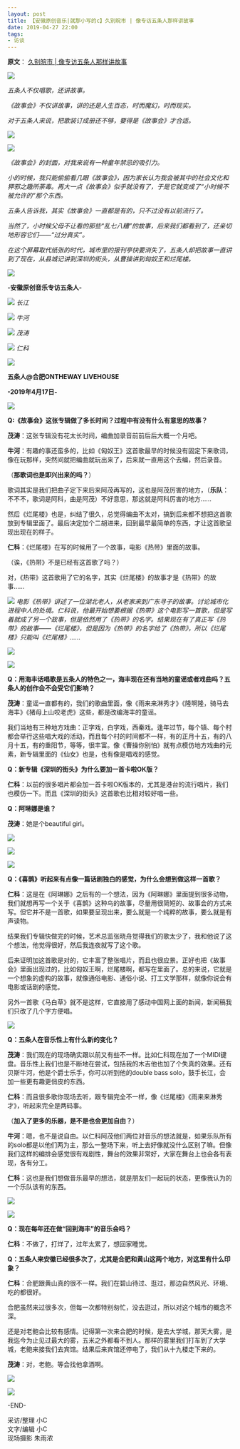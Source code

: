 ```yaml
---
layout: post
title: 【安徽原创音乐|就那小写的c】久别皖市 | 像专访五条人那样讲故事
date: 2019-04-27 22:00
tags:
- 访谈
---
```

**原文**：
[久别皖市 | 像专访五条人那样讲故事](https://mp.weixin.qq.com/s/v3fHQ9_XbRyJuWf4nTKdiA)

![](https://mmbiz.qpic.cn/mmbiz_gif/scOEwlz4lq7UkaoGwJ8P6UeBPXaiaG8t4xU5RJ93AySypP0KYh7lnCFhUsLcvYrAjVU7ZUwRbiaS6JicRUm4JEIhw/640?wx_fmt=gif&tp=webp&wxfrom=5&wx_lazy=1)

  

_五条人不仅唱歌，还讲故事。_

_《故事会》不仅讲故事，讲的还是人生百态，时而魔幻，时而现实。_

_对于五条人来说，把歌装订成册还不够，要得是《故事会》才合适。_

  

![](https://mmbiz.qpic.cn/mmbiz_jpg/scOEwlz4lq7UkaoGwJ8P6UeBPXaiaG8t4UstTunfMBDY66ISARt7l6cocD6xJFKO44Q6sR5MLlibb66X6g4qpbKQ/640?wx_fmt=jpeg&tp=webp&wxfrom=5&wx_lazy=1&wx_co=1)


![](https://mmbiz.qpic.cn/mmbiz_png/scOEwlz4lq7UkaoGwJ8P6UeBPXaiaG8t42YMQJarFeXozlFavTqgXHupNNkBSz4mGkAVtkdjuoawV2gnYo5lnjw/640?wx_fmt=png&tp=webp&wxfrom=5&wx_lazy=1&wx_co=1)



_《故事会》的封面，对我来说有一种童年禁忌的吸引力。_

_小的时候，我只能偷偷看几眼《故事会》，因为家长认为我会被其中的社会文化和狎邪之趣所荼毒。再大一点《故事会》似乎就没有了，于是它就变成了“小时候不被允许的”那个东西。_

_五条人告诉我，其实《故事会》一直都是有的，只不过没有以前流行了。_

  

_当然了，小时候父母不让看的那些“乱七八糟”的故事，后来我们都看到了，还亲切地形容它们——“过分真实”。_

  

_在这个屏幕取代纸张的时代，城市里的报刊亭快要消失了，五条人却把故事一直讲到了现在，从县城记讲到深圳的街头，从曹操讲到匈奴王和烂尾楼。_

  

![](https://mmbiz.qpic.cn/mmbiz_gif/scOEwlz4lq7UkaoGwJ8P6UeBPXaiaG8t47Zu7CicHlvq1FKe96BPqhW4iadEKgrbpaeUbLNuLt9oSCrOlSlNstIlA/640?wx_fmt=gif&tp=webp&wxfrom=5&wx_lazy=1)

**\-安徽原创音乐专访五条人-**

  

![](https://mmbiz.qpic.cn/mmbiz_jpg/scOEwlz4lq7UkaoGwJ8P6UeBPXaiaG8t48Kn6NASCDuPHlPwL6c91xftDict00Ahc8b72PB41GX38bBicL4ftJlhA/640?wx_fmt=jpeg&tp=webp&wxfrom=5&wx_lazy=1&wx_co=1)
*长江*

  
![](https://mmbiz.qpic.cn/mmbiz_jpg/scOEwlz4lq7UkaoGwJ8P6UeBPXaiaG8t4ia5S6Cwnv0I6dW9DGtMpjh1uOrTLWccWh3OtC6taPJBGxznrEzy0Bzg/640?wx_fmt=jpeg&tp=webp&wxfrom=5&wx_lazy=1&wx_co=1)
*牛河*

![](https://mmbiz.qpic.cn/mmbiz_jpg/scOEwlz4lq7UkaoGwJ8P6UeBPXaiaG8t4sQmeicns3v7Q1h6f19bbUhlGA2EX1jZZg6ASd4xnJaArymBSojA99rQ/640?wx_fmt=jpeg&tp=webp&wxfrom=5&wx_lazy=1&wx_co=1)
*茂涛*

  

![](https://mmbiz.qpic.cn/mmbiz_jpg/scOEwlz4lq7UkaoGwJ8P6UeBPXaiaG8t41n1kqoibbtb2hqSxseQrZjVX1x2CzZeSYic6uBOprHOa18dEJsvg9CtA/640?wx_fmt=jpeg&tp=webp&wxfrom=5&wx_lazy=1&wx_co=1)
*仁科*

  

![](https://mmbiz.qpic.cn/mmbiz_gif/scOEwlz4lq7UkaoGwJ8P6UeBPXaiaG8t4brW3DQaz3OibDNG3LTP4eXX50ubVAV6FV3z6BGhYRCb3FPjq56orOXQ/640?wx_fmt=gif&tp=webp&wxfrom=5&wx_lazy=1)

  

**五条人@合肥ONTHEWAY LIVEHOUSE**

**\-2019年4月17日-**

![](https://mmbiz.qpic.cn/mmbiz_png/scOEwlz4lq7UkaoGwJ8P6UeBPXaiaG8t4k9TRz0waeYiaakicFj4QsZkpsYNnE8PTe2P0yTQsiag5P3xy8ibfRAr0dw/640?wx_fmt=png&tp=webp&wxfrom=5&wx_lazy=1&wx_co=1)

**Q:《故事会》这张专辑做了多长时间？过程中有没有什么有意思的故事？**

**茂涛**：这张专辑没有花太长时间，编曲加录音前前后后大概一个月吧。

**牛河**：有趣的事还蛮多的，比如《匈奴王》这首歌最早的时候没有固定下来歌词，像在玩那样，突然间就把编曲就玩出来了，后来就一直用这个去编，然后录音。

（**那歌词也是即兴出来的吗？**）

歌词其实是我们把曲子定下来后来阿茂再写的，这也是阿茂厉害的地方，（**乐队**：不不不，歌词是阿科，曲是阿茂）不好意思，那这就是阿科厉害的地方……

然后《烂尾楼》也是，纠结了很久，总觉得编曲不太对，搞到后来都不想把这首歌放到专辑里面了。最后决定加个二胡进来，回到最早最简单的东西，才让这首歌呈现出现在的样子。

**仁科**：《烂尾楼》在写的时候用了一个故事，电影《热带》里面的故事。

（诶，《热带》不是已经有这首歌了吗？）

对，《热带》这首歌用了它的名字，其实《烂尾楼》的故事才是《热带》的故事……

  
![](https://mmbiz.qpic.cn/mmbiz_jpg/scOEwlz4lq7UkaoGwJ8P6UeBPXaiaG8t4gEuetuxkdEGZNry3ibrVSIAvic96qdGkc6D5D4quMUbwTADkaXmsIl8A/640?wx_fmt=jpeg&tp=webp&wxfrom=5&wx_lazy=1&wx_co=1)
*电影《热带》讲述了一位湖北老人，从老家来到广东寻子的故事。讨论城市化进程中人的处境。仁科说，他最开始想要根据《热带》这个电影写一首歌，但是写着就成了另一个故事，但是依然用了《热带》的名字。结果现在有了真正写《热带》的故事——《烂尾楼》，但是因为《热带》的名字给了《热带》，所以《烂尾楼》只能叫《烂尾楼》……*

![](https://mmbiz.qpic.cn/mmbiz_jpg/scOEwlz4lq7UkaoGwJ8P6UeBPXaiaG8t4Vcc6icXbyAPicSvdLnicoaibKt7RsEQhOAhjsU8icMvIYQ3H3CXa4PuTrQA/640?wx_fmt=jpeg&tp=webp&wxfrom=5&wx_lazy=1&wx_co=1)

![](https://mmbiz.qpic.cn/mmbiz_jpg/scOEwlz4lq7UkaoGwJ8P6UeBPXaiaG8t4Km5XabNz7rO1wdGqYyBDrfe3WsUcc7MdbWKyoP56C7v6OiaxgBuTHgw/640?wx_fmt=jpeg&tp=webp&wxfrom=5&wx_lazy=1&wx_co=1)


**Q：用海丰话唱歌是五条人的特色之一，海丰现在还有当地的童谣或者戏曲吗？五条人的创作会不会受它们影响？**

**茂涛**：童谣一直都有的，我们的歌曲里面，像《雨来来淋秀才》《隆啊隆，骑马去海丰》《猪母上山咬老虎》这些，都是改编海丰的童谣。

我们当地有三种地方戏曲：正字戏，白字戏，西秦戏。逢年过节，每个镇、每个村都会举行这些唱大戏的活动，而且每个村的时间都不一样，有的正月十五，有的八月十五，有的重阳节，等等，很丰富。像《曹操你别怕》就有点模仿地方戏曲的元素，新专辑里面的《仙女》也是，也有像是唱戏的感觉。

**Q：新专辑《深圳的街头》为什么要加一首卡啦OK版？**

**仁科**：以前的很多唱片都会加一首卡啦OK版本的，尤其是港台的流行唱片，我们也模仿一下。而且《深圳的街头》这首歌也比相对较好唱一些。

**Q：阿琳娜是谁？**

**茂涛**：她是个beautiful girl。

![](https://mmbiz.qpic.cn/mmbiz_jpg/scOEwlz4lq7UkaoGwJ8P6UeBPXaiaG8t4ib02Axcner24FhTvpntEk8vKAOe7jeUE0yHm8uBicc1Hhfmh7CDia8fPw/640?wx_fmt=jpeg&tp=webp&wxfrom=5&wx_lazy=1&wx_co=1)

![](https://mmbiz.qpic.cn/mmbiz_jpg/scOEwlz4lq7UkaoGwJ8P6UeBPXaiaG8t4yKcyG9S0iaHt09RPlicZFdkickmRoev76JYbXRUNqibNcU1dcQMN9Qnmmg/640?wx_fmt=jpeg&tp=webp&wxfrom=5&wx_lazy=1&wx_co=1)

![](https://mmbiz.qpic.cn/mmbiz_jpg/scOEwlz4lq7UkaoGwJ8P6UeBPXaiaG8t4bvYKhU9MHGJWmtC8gZ73iahXpm2N4jckOiaOXJb6EQ5kaDKa8ibhpic5vg/640?wx_fmt=jpeg&tp=webp&wxfrom=5&wx_lazy=1&wx_co=1)
  

**Q：《喜鹊》听起来有点像一篇话剧独白的感觉，为什么会想到做这样一首歌？**

**仁科**：这是在《阿琳娜》之后有的一个想法，因为《阿琳娜》里面提到很多动物，我们就想再写一个关于《喜鹊》这种鸟的故事，尽量用很简短的、故事会的方式来写。但它并不是一首歌，如果要呈现出来，要么就是一个纯粹的故事，要么就是有声读物。

结果我们专辑快做完的时候，艺术总监张晓舟觉得我们的歌太少了，我和他说了这个想法，他觉得很好，然后我连夜就写了这个歌。

后来证明加这首歌是对的，它丰富了整张唱片，而且也很应景。正好也把《故事会》里面出现过的，比如匈奴王啊，烂尾楼啊，都写在里面了。总的来说，它就是一个想象的虚构的故事，就像通俗电影、通俗小说、打工文学那样，就像你说会有电影或话剧的感觉。

另外一首歌《马白草》就不是这样，它直接用了感动中国网上面的新闻，新闻稿我们只改了几个字方便唱。

![](https://mmbiz.qpic.cn/mmbiz_jpg/scOEwlz4lq7UkaoGwJ8P6UeBPXaiaG8t4ah4Jmna6CeFJWVvru0A6ss5ic3n99icxTsRtFicyp9jbYJb6vgUczFVSQ/640?wx_fmt=jpeg&tp=webp&wxfrom=5&wx_lazy=1&wx_co=1)

**Q：五条人在音乐性上有什么新的变化？**

**茂涛**：我们现在的现场确实跟以前又有些不一样。比如仁科现在加了一个MIDI键盘。音乐性上我们也是不断地在尝试，包括我的木吉他也加了个失真的效果。还有贝斯牛河，他是个爵士乐手，你可以听到他的double bass solo，鼓手长江，会加一些更有趣更俏皮的东西。

**仁科**：而且很多歌你现场去听，跟专辑完全不一样，像《烂尾楼》《雨来来淋秀才》，听起来完全是两码事。

（**加入了更多的乐器，是不是也会更加自由？**）

**牛河**：嗯，也不是说自由。以仁科阿茂他们两位对音乐的想法就是，如果乐队所有的solo都是以他们两为主，那么一整场下来，听上去好像就没什么区别了嘛。但像我们这样的编排会感觉很有戏剧性，舞台的效果非常好，大家在舞台上也会各有表现，各有分工。

**仁科**：这也是我们想做音乐最早的想法，就是朋友们一起玩的状态，更像我认为的一个乐队该有的东西。

![](https://mmbiz.qpic.cn/mmbiz_jpg/scOEwlz4lq7UkaoGwJ8P6UeBPXaiaG8t42MQZQvCicxG6vfb6sHZIhibRic6n2JJbjeJWibmhx8IcL670gC6denOkBQ/640?wx_fmt=jpeg&tp=webp&wxfrom=5&wx_lazy=1&wx_co=1)

![](https://mmbiz.qpic.cn/mmbiz_jpg/scOEwlz4lq7UkaoGwJ8P6UeBPXaiaG8t4NVWmPtculyt5CBf2Mh0qlmF4aZQoZwd03zVs0w86Uy2JEm2qcGFb3g/640?wx_fmt=jpeg&tp=webp&wxfrom=5&wx_lazy=1&wx_co=1)
  
**Q：现在每年还在做“回到海丰”的音乐会吗？**

**仁科**：不做了，打烊了，过年太累了，想回家睡觉。

**Q：五条人来安徽已经很多次了，尤其是合肥和黄山这两个地方，对这里有什么印象？**

**仁科**：合肥跟黄山真的很不一样。我们在碧山待过、逛过，那边自然风光、环境、吃的都很好。

合肥虽然来过很多次，但每一次都特别匆忙，没去逛过，所以对这个城市的概念不深。

还是对老鲍会比较有感情。记得第一次来合肥的时候，是去大学城，那天大雾，是我迄今为止见过最大的雾，五米之外都看不到人。那样的雾里我们打车到了大学城，老鲍来接我们去宾馆。结果后来宾馆还停电了，我们从十九楼走下来的。

**茂涛**：对，老鲍。等会找他拿酒啊。

![](https://mmbiz.qpic.cn/mmbiz_jpg/scOEwlz4lq7UkaoGwJ8P6UeBPXaiaG8t46bNhWGWbapibl6BRy3lHkh880eT2HI9bDRhZZKaY8d2cJBopUylvEwA/640?wx_fmt=jpeg&tp=webp&wxfrom=5&wx_lazy=1&wx_co=1)

![](https://mmbiz.qpic.cn/mmbiz_jpg/scOEwlz4lq7UkaoGwJ8P6UeBPXaiaG8t4b77yKlQe21UiaTAdA8wdtvuNRWgx0FlGI70Obz33VyWibDMAicyk93UIQ/640?wx_fmt=jpeg&tp=webp&wxfrom=5&wx_lazy=1&wx_co=1)


\-END-


采访/整理 小C    
文字/编辑 小C    
现场摄影 朱雨浓
